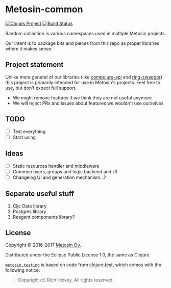 # Metosin-common

[![Clojars Project](https://img.shields.io/clojars/v/metosin/metosin-common.svg)](https://clojars.org/metosin/metosin-common)
[![Build Status](https://travis-ci.org/metosin/metosin-common.svg?branch=master)](https://travis-ci.org/metosin/metosin-common)

Random collection is various namespaces used in multiple Metosin projects.

Our intent is to package bits and pieces from this repo as proper libraries where it makes sense.

## Project statement

Unlike more general of our libraries (like
[compojure-api](https://github.com/metosin/compojure-api) and
[ring-swagger](https://github.com/metosin/ring-swagger)) this project is
primarily intended for use in Metosin's projects. Feel free to use, but
don't expect full support.

- We might remove features if we think they are not useful anymore
- We will reject PRs and issues about features we wouldn't use ourselves

## TODO

- [ ] Test everything
- [ ] Start using

## Ideas

- [ ] Static resources handler and middleware
- [ ] Common users, groups and logic backend and UI
- [ ] Changelog UI and generation mechanism...?

## Separate useful stuff

1. Cljc Date library
2. Postgres library
3. Reagent components library?

## License

Copyright © 2016-2017 [Metosin Oy](http://www.metosin.fi).

Distributed under the Eclipse Public License 1.0, the same as Clojure.

[`metosin.testing`](./src/cljc/metosin/testing.cljc) is based on code from clojure.test, which comes with the following notice:

> Copyright (c) Rich Hickey. All rights reserved.

